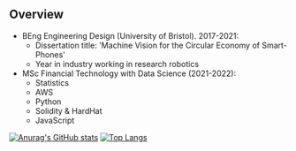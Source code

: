 ## Overview
  + BEng Engineering Design (University of Bristol).  2017-2021:
    + Dissertation title: 'Machine Vision for the Circular Economy of Smart-Phones'
    + Year in industry working in research robotics
  + MSc Financial Technology with Data Science (2021-2022):
    + Statistics
    + AWS
    + Python
    + Solidity & HardHat
    + JavaScript

[![Anurag's GitHub stats](https://github-readme-stats.vercel.app/api?username=alex-straw&theme=radical&hide_border=True)](https://github.com/anuraghazra/github-readme-stats) [![Top Langs](https://github-readme-stats.vercel.app/api/top-langs/?username=alex-straw&hide=html,jupyter%20notebook&theme=radical&hide_border=True&layout=compact)](https://github.com/anuraghazra/github-readme-stats)
